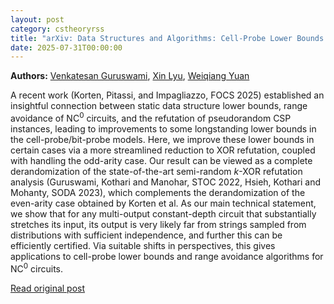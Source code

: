 ```yaml
---
layout: post
category: cstheoryrss
title: "arXiv: Data Structures and Algorithms: Cell-Probe Lower Bounds via Semi-Random CSP Refutation: Simplified and"
date: 2025-07-31T00:00:00
---
```


**Authors:** [Venkatesan Guruswami](https://dblp.uni-trier.de/search?q=Venkatesan+Guruswami), [Xin Lyu](https://dblp.uni-trier.de/search?q=Xin+Lyu), [Weiqiang Yuan](https://dblp.uni-trier.de/search?q=Weiqiang+Yuan)

A recent work (Korten, Pitassi, and Impagliazzo, FOCS 2025) established an
insightful connection between static data structure lower bounds, range
avoidance of $\text{NC}^0$ circuits, and the refutation of pseudorandom CSP
instances, leading to improvements to some longstanding lower bounds in the
cell-probe/bit-probe models. Here, we improve these lower bounds in certain
cases via a more streamlined reduction to XOR refutation, coupled with handling
the odd-arity case. Our result can be viewed as a complete derandomization of
the state-of-the-art semi-random $k$-XOR refutation analysis (Guruswami,
Kothari and Manohar, STOC 2022, Hsieh, Kothari and Mohanty, SODA 2023), which
complements the derandomization of the even-arity case obtained by Korten et
al.
As our main technical statement, we show that for any multi-output
constant-depth circuit that substantially stretches its input, its output is
very likely far from strings sampled from distributions with sufficient
independence, and further this can be efficiently certified. Via suitable
shifts in perspectives, this gives applications to cell-probe lower bounds and
range avoidance algorithms for $\mathsf{NC}^0$ circuits.

[Read original post](http://arxiv.org/abs/2507.22265v1)
